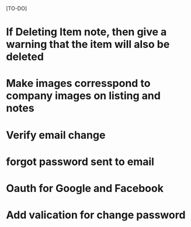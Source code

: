 [TO-DO]

# If Deleting Item note, then give a warning that the item will also be deleted

# Make images corresspond to company images on listing and notes

# Verify email change

# forgot password sent to email

# Oauth for Google and Facebook

# Add valication for change password
